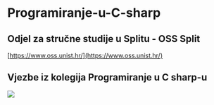 ﻿# Programiranje-u-C-sharp
## Odjel za stručne studije u Splitu - OSS Split
[https://www.oss.unist.hr/](https://www.oss.unist.hr/)

## Vjezbe iz kolegija Programiranje u C sharp-u

![](http://www.werkinafrika.nl/wp-content/uploads/2015/11/csharp-logo.png)

